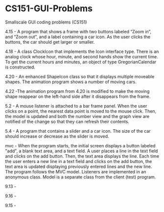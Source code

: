 # CS151-GUI-Problems
Smallscale GUI coding problems (CS151)

4.15 - A program that shows a frame with two buttons labeled “Zoom in”, and “Zoom out”, 
and a label containing a car icon. As the user clicks the buttons, the car should get larger or smaller. 

4.18 - A class ClockIcon that implements the Icon interface type. 
There is an analog clock whose hour, minute, and second hands show the current time. 
To get the current hours and minutes, an object of type GregorianCalendar is constructed. 

4.20 - An enhanced ShapeIcon class so that it displays multiple moveable shapes. 
The animation program shows a number of moving cars. 

4.22 -The animation program from 4.20 is modified to make the moving shape reappear on the left-hand side after it disappears from the frame.

5.2 - A mouse listener is attached to a bar frame panel.
When the user clicks on a point, the nearest data point is moved to the mouse click. 
Then, the model is updated and both the number view and the graph view are notified of the change so that they can refresh their contents. 

5.4 - A program that contains a slider and a car icon. 
The size of the car should increase or decrease as the slider is moved.

mvc - When the program starts, the initial screen displays a button labeled "add", a blank text area, and a text field. 
A user places a line in the text field and clicks on the add button. 
Then, the text area displays the line. 
Each time the user enters a new line in a text field and clicks on the add button, the text area is updated displaying previously entered lines and the new line. 
The program follows the MVC model.
Listeners are implemented in an anonymous class.
Model is a separate class from the client (test) program.

9.13 - 

9.16 - 

9.15 - 
